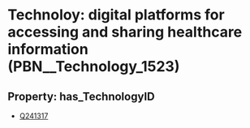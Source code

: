 # Technoloy: __digital platforms for accessing and sharing healthcare information__ (PBN__Technology_1523)

## Property: has_TechnologyID

* [Q241317](Q241317)

